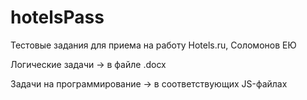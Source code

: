 # hotelsPass
Тестовые задания для приема на работу Hotels.ru, Соломонов ЕЮ

Логические задачи -> в файле .docx 

Задачи на программирование -> в соответствующих JS-файлах

